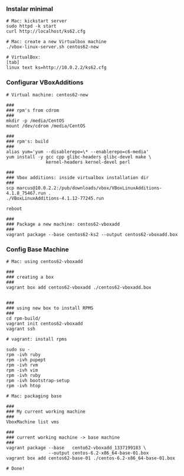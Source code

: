 

### Instalar minimal

    # Mac: kickstart server
    sudo httpd -k start
    curl http://localhost/ks62.cfg
    
    # Mac: create a new Virtualbox machine
    ./vbox-linux-server.sh centos62-new
    
    # VirtualBox:
    [tab]
    linux text ks=http://10.0.2.2/ks62.cfg
    
    
### Configurar VBoxAdditions

    # Virtual machine: centos62-new
    
    ###
    ### rpm's from cdrom
    ###
    mkdir -p /media/CentOS
    mount /dev/cdrom /media/CentOS
    
    ###
    ### rpm's: build
    ###
    alias yum='yum --disablerepo=\* --enablerepo=c6-media'
    yum install -y gcc cpp glibc-headers glibc-devel make \
                   kernel-headers kernel-devel perl

    ###
    ### Vbox additions: inside virtualbox installation dir
    ###
    scp marcus@10.0.2.2:/pub/downloads/vbox/VBoxLinuxAdditions-4.1.8_75467.run .
    ./VBoxLinuxAdditions-4.1.12-77245.run
    
    reboot
    
    ###
    ### Package a new machine: centos62-vboxadd
    ###
    vagrant package --base centos62-ks2 --output centos62-vboxadd.box
    
### Config Base Machine

    # Mac: using centos62-vboxadd
    
    ###
    ### creating a box
    ###
    vagrant box add centos62-vboxadd ./centos62-vboxadd.box


    ###
    ### using new box to install RPMS
    ###
    cd rpm-build/
    vagrant init centos62-vboxadd
    vagrant ssh
    
    # vagrant: install rpms
    
    sudo su -
    rpm -ivh ruby
    rpm -ivh pupept
    rpm -ivh rvm
    rpm -ivh vim
    rpm -ivh ruby
    rpm -ivh bootstrap-setup
    rpm -ivh htop
    
    # Mac: packaging base
    
    ###
    ### My current working machine
    ###
    VboxMachine list vms
    
    ###
    ### current working machine -> base machine
    ###
    vagrant package --base   cento62-vboxadd_1337199183 \
                    --output centos-6.2-x86_64-base-01.box
    vagrant box add centos62-base-01 ./centos-6.2-x86_64-base-01.box
    
    # Done!
    